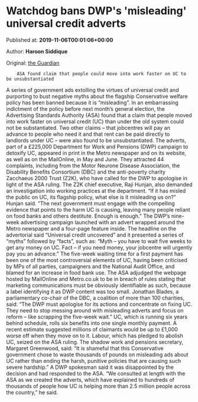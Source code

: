 
# Watchdog bans DWP's 'misleading' universal credit adverts

Published at: **2019-11-06T00:01:06+00:00**

Author: **Haroon Siddique**

Original: [the Guardian](https://www.theguardian.com/society/2019/nov/06/dwp-misleading-universal-credit-uncovered-ad-banned)


        ASA found claim that people could move into work faster on UC to be unsubstantiated
      
A series of government ads extolling the virtues of universal credit and purporting to bust negative myths about the flagship Conservative welfare policy has been banned because it is “misleading”.
In an embarrassing indictment of the policy before next month’s general election, the Advertising Standards Authority (ASA) found that a claim that people moved into work faster on universal credit (UC) than under the old system could not be substantiated.
Two other claims – that jobcentres will pay an advance to people who need it and that rent can be paid directly to landlords under UC – were also found to be unsubstantiated.
The adverts, part of a £225,000 Department for Work and Pensions (DWP) campaign to detoxify UC, appeared in print in the Metro newspaper and on its website, as well as on the MailOnline, in May and June.
They attracted 44 complaints, including from the Motor Neurone Disease Association, the Disability Benefits Consortium (DBC) and the anti-poverty charity Zacchaeus 2000 Trust (Z2K), who have called for the DWP to apologise in light of the ASA ruling.
The Z2K chief executive, Raji Hunjan, also demanded an investigation into working practices at the department.
“If it has misled the public on UC, its flagship policy, what else is it misleading us on?” Hunjan said. “The next government must engage with the compelling evidence that points to the harm UC is causing, leaving many people reliant on food banks and others destitute. Enough is enough.”
The DWP’s nine-week advertising campaign launched with an advert wrapped around the Metro newspaper and a four-page feature inside.
The headline on the advertorial said “Universal credit uncovered” and it presented a series of “myths” followed by “facts”, such as: “Myth – you have to wait five weeks to get any money on UC. Fact – if you need money, your jobcentre will urgently pay you an advance.”
The five-week waiting time for a first payment has been one of the most controversial elements of UC, having been criticised by MPs of all parties, campaigners and the National Audit Office, and blamed for an increase in food bank use.
The ASA adjudged the webpage hosted by MailOnline and Metro.co.uk to be in breach of rules stating that marketing communications must be obviously identifiable as such, because a label identifying it as DWP content was too small.
Jonathan Blades, a parliamentary co-chair of the DBC, a coalition of more than 100 charities, said: “The DWP must apologise for its actions and concentrate on fixing UC. They need to stop messing around with misleading adverts and focus on reform – like scrapping the five-week wait.”
UC, which is running six years behind schedule, rolls six benefits into one single monthly payment. A recent estimate suggested millions of claimants would be up to £1,000 worse off when they move on to it.
Labour, which has pledged to abolish UC, seized on the ASA ruling. The shadow work and pensions secretary, Margaret Greenwood, said: “It is shameful that this Conservative government chose to waste thousands of pounds on misleading ads about UC rather than ending the harsh, punitive policies that are causing such severe hardship.”
A DWP spokesman said it was disappointed by the decision and had responded to the ASA. “We consulted at length with the ASA as we created the adverts, which have explained to hundreds of thousands of people how UC is helping more than 2.5 million people across the country,” he said.
